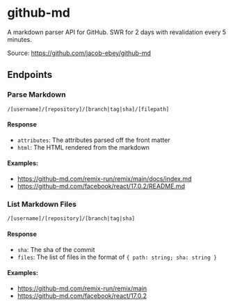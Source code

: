 # github-md

A markdown parser API for GitHub. SWR for 2 days with revalidation every 5 minutes.

Source: https://github.com/jacob-ebey/github-md

## Endpoints

### Parse Markdown

```text
/[username]/[repository]/[branch|tag|sha]/[filepath]
```

#### Response

- `attributes`: The attributes parsed off the front matter
- `html`: The HTML rendered from the markdown

#### Examples:

- https://github-md.com/remix-run/remix/main/docs/index.md
- https://github-md.com/facebook/react/17.0.2/README.md


### List Markdown Files

```text
/[username]/[repository]/[branch|tag|sha]
```

#### Response

- `sha`: The sha of the commit
- `files`: The list of files in the format of `{ path: string; sha: string }`

#### Examples:

- https://github-md.com/remix-run/remix/main
- https://github-md.com/facebook/react/17.0.2
